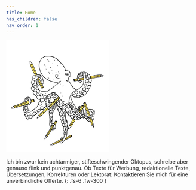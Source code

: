 ```yaml
---
title: Home
has_children: false
nav_order: 1
---
```


<meta http-equiv="Content-Type" content="text/html; charset=UTF-8" />
<meta name="author" content="Aron Sommer" />
<meta name="description" content="This is the website of Aron Sommer" />
<meta name="keywords" content="Art, Animations, Games, Supergun, Hyper Jelly, Eagle Ride, Angry Zombie" />
<title>Aron Sommer</title>

![](images/oktopus-275x300.jpg)

Ich bin zwar kein achtarmiger, stifteschwingender Oktopus, schreibe aber genauso flink und punktgenau. Ob Texte für Werbung, redaktionelle Texte, Übersetzungen, Korrekturen oder Lektorat: Kontaktieren Sie mich für eine unverbindliche Offerte.
{: .fs-6 .fw-300 }